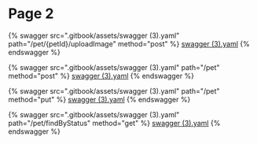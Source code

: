 # Page 2

{% swagger src=".gitbook/assets/swagger (3).yaml" path="/pet/{petId}/uploadImage" method="post" %}
[swagger (3).yaml](<.gitbook/assets/swagger (3).yaml>)
{% endswagger %}

{% swagger src=".gitbook/assets/swagger (3).yaml" path="/pet" method="post" %}
[swagger (3).yaml](<.gitbook/assets/swagger (3).yaml>)
{% endswagger %}

{% swagger src=".gitbook/assets/swagger (3).yaml" path="/pet" method="put" %}
[swagger (3).yaml](<.gitbook/assets/swagger (3).yaml>)
{% endswagger %}

{% swagger src=".gitbook/assets/swagger (3).yaml" path="/pet/findByStatus" method="get" %}
[swagger (3).yaml](<.gitbook/assets/swagger (3).yaml>)
{% endswagger %}
